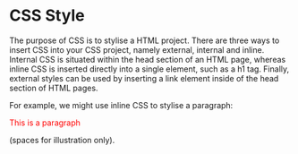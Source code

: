 # CSS Style

The purpose of CSS is to stylise a HTML project. There are three ways to insert CSS into your CSS project, namely external, internal and inline. Internal CSS is situated within the head section of an HTML page, whereas inline CSS is inserted directly into a single element, such as a h1 tag. Finally, external styles can be used by inserting a link element inside of the head section of HTML pages. 

For example, we might use inline CSS to stylise a paragraph: <p style="color:red;">This is a paragraph </p> (spaces for illustration only).